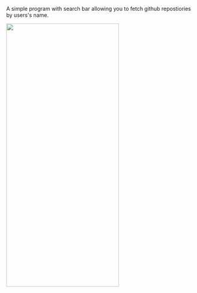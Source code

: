 A simple program with search bar allowing you to fetch github repostiories by users's name.

<img src="https://github.com/user-attachments/assets/94113b18-5c4f-4ad3-9679-1b38f1f53af9" width="300" height="700" />
